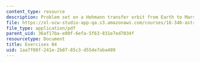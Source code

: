 ```yaml
---
content_type: resource
description: Problem set on a Hohmann transfer orbit from Earth to Mars.
file: https://ol-ocw-studio-app-qa.s3.amazonaws.com/courses/16-346-astrodynamics-fall-2008/1aa7f08f241e2b0785c3d554e7aba489_ex_04.pdf
file_type: application/pdf
parent_uid: 36af17ba-e00f-6efa-5f63-831e7ed7034f
resourcetype: Document
title: Exercises 04
uid: 1aa7f08f-241e-2b07-85c3-d554e7aba489
---
```

